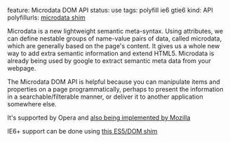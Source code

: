 feature: Microdata DOM API
status: use
tags: polyfill ie6 gtie6
kind: API
polyfillurls: [microdata shim](https://github.com/termi/Microdata-JS)

Microdata is a new lightweight semantic meta-syntax. Using attributes, we can define nestable groups of name-value pairs of data, called microdata, which are generally based on the page's content. It gives us a whole new way to add extra semantic information and extend HTML5. Microdata is already being used by google to extract semantic meta data from your webpage.

The Microdata DOM API is helpful because you can manipulate items and properties on a page programmatically, perhaps to present the information in a searchable/filterable manner, or deliver it to another application somewhere else.

It's supported by Opera and [also being implemented by Mozilla](https://bugzilla.mozilla.org/show_bug.cgi?id=591467)

IE6+ support can be done using [this ES5/DOM shim](https://github.com/termi/ES5-DOM-SHIM)